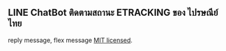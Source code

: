 ## LINE ChatBot ติดตามสถานะ ETRACKING ของ ไปรษณีย์ไทย
reply message, flex message [MIT licensed](LICENSE).
